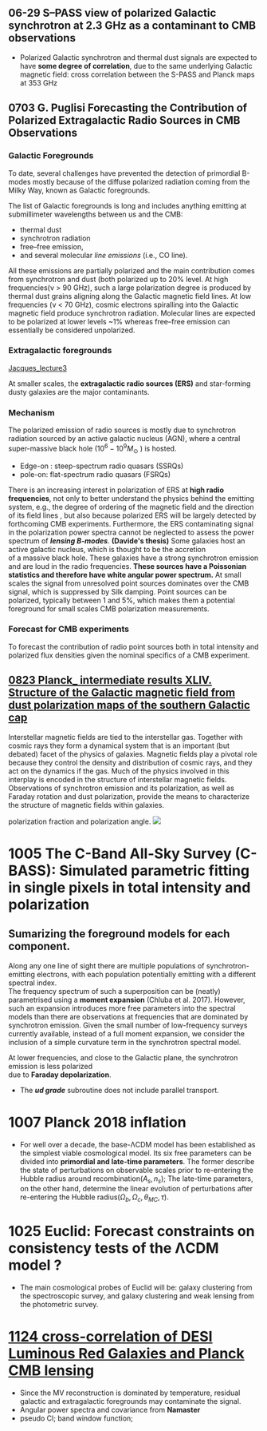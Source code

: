 
## 06-29 S–PASS view of polarized Galactic synchrotron at 2.3 GHz as a contaminant to CMB observations
- Polarized Galactic synchrotron and thermal dust signals are expected to have **some degree of correlation**, due to the same underlying Galactic magnetic field: cross correlation between the S-PASS and Planck maps at 353 GHz

## 0703 G. Puglisi Forecasting the Contribution of Polarized Extragalactic Radio Sources in  CMB Observations

### Galactic Foregrounds

To date, several challenges have prevented the detection of primordial B-modes mostly because of the diffuse polarized radiation coming from the Milky Way, known as Galactic foregrounds. 

The list of Galactic foregrounds is long and includes anything emitting at submillimeter wavelengths between us and the CMB: 
- thermal dust
- synchrotron radiation
- free–free emission,
- and several molecular *line emissions* (i.e., CO line). 

All these emissions are partially polarized and the main contribution comes from synchrotron and dust (both polarized up to 20% level. At high frequencies(ν > 90 GHz), such a large polarization degree is produced by thermal dust grains aligning along the Galactic magnetic field lines. At low frequencies (ν < 70 GHz), cosmic electrons spiralling into the Galactic magnetic field produce synchrotron radiation. Molecular lines are expected to be polarized at lower levels ~1% whereas free–free emission can essentially be considered unpolarized.

### Extragalactic foregrounds
[Jacques_lecture3](https://photos.google.com/search/_tra_/photo/AF1QipNDcMtrRr5AwFXJjY6NdHiWklVbg--YzArtAbBD)

At smaller scales, the **extragalactic radio sources (ERS)** and star-forming dusty galaxies are the major contaminants.

### Mechanism 
The polarized emission of radio sources is mostly due to synchrotron radiation sourced by an  active galactic nucleus (AGN), where a central super-massive black hole ($10^6 - 10^9 M_{\odot}$ ) is hosted.

- Edge-on : steep-spectrum radio quasars (SSRQs)
- pole-on: flat-spectrum radio quasars (FSRQs)

There is an increasing interest in polarization of ERS at **high radio frequencies**, not only to better understand the physics behind the emitting system, e.g., the degree of ordering of the magnetic field and the direction of its field lines , but also because polarized ERS will be largely detected by forthcoming CMB experiments. Furthermore, the ERS contaminating signal in the polarization power spectra cannot be neglected to assess the power spectrum of ***lensing B-modes***.
**(Davide's thesis)**
Some galaxies host an active galactic nucleus, which is thought to be the accretion  
of a massive black hole. These galaxies have a strong synchrotron emission and are loud in the radio frequencies. **These sources have a Poissonian statistics and therefore have white angular power spectrum.**   At small scales the signal from unresolved point sources dominates over the CMB signal, which is suppressed by Silk damping. Point sources can be polarized, typically between 1 and 5%, which makes them a potential foreground for small scales CMB polarization measurements.

### Forecast for CMB experiments
To forecast the contribution of radio point sources both in total intensity and polarized flux densities given the nominal specifics of a CMB experiment.

## [0823 Planck_ intermediate results XLIV. Structure of the Galactic magnetic field from dust polarization maps of the southern Galactic cap](https://www.aanda.org/articles/aa/full_html/2016/12/aa28636-16/aa28636-16.html#R2)
Interstellar magnetic fields are tied to the interstellar gas. Together with cosmic rays they form a dynamical system that is an important (but debated) facet of the physics of galaxies. Magnetic fields play a pivotal role because they control the density and distribution of cosmic rays, and they act on the dynamics if the gas. Much of the physics involved in this interplay is encoded in the structure of interstellar magnetic fields. Observations of synchrotron emission and its polarization, as well as Faraday rotation and dust polarization, provide the means to characterize the structure of magnetic fields within galaxies.


polarization fraction and polarization angle.
![](https://www.aanda.org/articles/aa/full_html/2016/12/aa28636-16/aa28636-16-eq38.png)

# 1005 The C-Band All-Sky Survey (C-BASS): Simulated parametric fitting in single pixels in total intensity and  polarization

## Sumarizing the foreground models for each component.

Along any one line of sight there are multiple populations of synchrotron-emitting electrons, with each population potentially emitting with a different spectral index.  
The frequency spectrum of such a superposition can be  (neatly) parametrised using a **moment expansion** (Chluba  et al. 2017). However, such an expansion introduces more free parameters into the spectral models than there are observations at frequencies that are dominated by synchrotron  emission. Given the small number of low-frequency surveys  currently available, instead of a full moment expansion, we  consider the inclusion of a simple curvature term in the synchrotron spectral model.

At lower frequencies, and close to the Galactic plane, the synchrotron emission is less polarized  
due to **Faraday depolarization**.

- The ***ud grade*** subroutine does not include parallel transport.

# 1007 Planck 2018 inflation
- For well over a decade, the base-ΛCDM model has been established as the simplest viable cosmological model. Its six free  parameters can be divided into **primordial and late-time parameters**. The former describe the state of perturbations on observable  scales prior to re-entering the Hubble radius  around recombination($A_s, n_s$); The late-time parameters, on the other hand, determine the linear evolution of perturbations after re-entering the Hubble radius($\Omega_b, \Omega_c, \theta_{MC}, \tau$). 

# 1025 Euclid: Forecast constraints on consistency tests of the ΛCDM model ?
- The main cosmological probes of Euclid will be: galaxy clustering from the spectroscopic survey, and galaxy clustering and weak lensing from the photometric survey.
# [1124 cross-correlation of DESI Luminous Red Galaxies and Planck CMB lensing](https://arxiv.org/pdf/2111.09898.pdf)

-  Since the MV reconstruction is dominated by temperature, residual galactic and extragalactic foregrounds may contaminate the signal.
- Angular power spectra and covariance from **Namaster**
- pseudo Cl; band window function; 


<!--stackedit_data:
eyJoaXN0b3J5IjpbLTQ0OTM5MDg1NCwtMzYyMTA4MDFdfQ==
-->